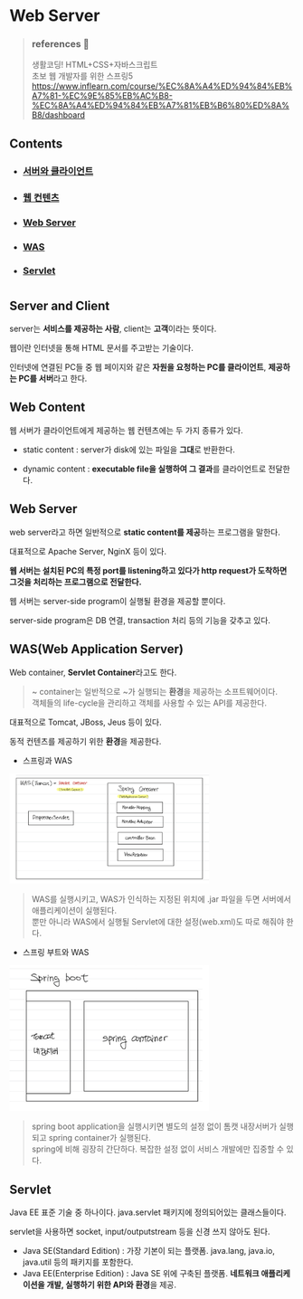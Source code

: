 # Web Server

> ### references 🔗
> 생활코딩! HTML+CSS+자바스크립트    
> 초보 웹 개발자를 위한 스프링5    
> https://www.inflearn.com/course/%EC%8A%A4%ED%94%84%EB%A7%81-%EC%9E%85%EB%AC%B8-%EC%8A%A4%ED%94%84%EB%A7%81%EB%B6%80%ED%8A%B8/dashboard    

## Contents		
* ### [서버와 클라이언트](https://github.com/mingeun2154/skill/tree/main/web/webServer#server-and-client)      
* ### [웹 컨텐츠](https://github.com/mingeun2154/skill/tree/main/web/webServer#web-content)      
* ### [Web Server](https://github.com/mingeun2154/skill/tree/main/web/webServer#web-server-2)      
* ### [WAS](https://github.com/mingeun2154/skill/tree/main/web/webServer#wasweb-application-server)      
* ### [Servlet](https://github.com/mingeun2154/skill/tree/main/web/webServer#servlet-1)

#    

## Server and Client
server는 **서비스를 제공하는 사람**, client는 **고객**이라는 뜻이다.

웹이란 인터넷을 통해 HTML 문서를 주고받는 기술이다. 

인터넷에 연결된 PC들 중 웹 페이지와 같은 **자원을 요청하는 PC를 클라이언트**, **제공하는 PC를 서버**라고 한다.

## Web Content
웹 서버가 클라이언트에게 제공하는 웹 컨텐츠에는 두 가지 종류가 있다. 

* static content : server가 disk에 있는 파일을 **그대**로 반환한다.

* dynamic content : **executable file을 실행하여 그 결과**를 클라이언트로 전달한다.

## Web Server
web server라고 하면 일반적으로 **static content를 제공**하는 프로그램을 말한다.

대표적으로 Apache Server, NginX 등이 있다.

**웹 서버는 설치된 PC의 특정 port를 listening하고 있다가 http request가 도착하면 그것을 처리하는 프로그램으로 전달한다.**

웹 서버는 server-side program이 실행될 환경을 제공할 뿐이다. 

server-side program은 DB 연결, transaction 처리 등의 기능을 갖추고 있다.

## WAS(Web Application Server)
Web container, **Servlet Container**라고도 한다.

> ~ container는 일반적으로 ~가 실행되는 **환경**을 제공하는 소프트웨어이다.    
> 객체들의 life-cycle을 관리하고 객체를 사용할 수 있는 API를 제공한다.    

대표적으로 Tomcat, JBoss, Jeus 등이 있다.

동적 컨텐츠를 제공하기 위한 **환경**을 제공한다.

* 스프링과 WAS

<img src="./img/spring.jpeg" width="70%" alt="스프링과 was">

> WAS를 실행시키고, WAS가 인식하는 지정된 위치에 .jar 파일을 두면 서버에서 애플리케이션이 실행된다.     
> 뿐만 아니라 WAS에서 실행될 Servlet에 대한 설정(web.xml)도 따로 해줘야 한다.     

* 스프링 부트와 WAS

<img src="./img/spring-boot.jpeg" width="70%" alt="스프링 부트와 was">

> spring boot application을 실행시키면 별도의 설정 없이 톰캣 내장서버가 실행되고 spring container가 실행된다.    
> spring에 비해 굉장히 간단하다. 복잡한 설정 없이 서비스 개발에만 집중할 수 있다.	

## Servlet
Java EE 표준 기술 중 하나이다. java.servlet 패키지에 정의되어있는 클래스들이다.

servlet을 사용하면 socket, input/outputstream 등을 신경 쓰지 않아도 된다.

* Java SE(Standard Edition) : 가장 기본이 되는 플랫폼. java.lang, java.io, java.util 등의 패키지를 포함한다.
* Java EE(Enterprise Edition) : Java SE 위에 구축된 플랫폼. **네트워크 애플리케이션을 개발, 실행하기 위한 API와 환경**을 제공.
